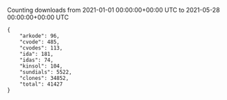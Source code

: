 
Counting downloads from 2021-01-01 00:00:00+00:00 UTC to 2021-05-28 00:00:00+00:00 UTC

```
{
    "arkode": 96,
    "cvode": 485,
    "cvodes": 113,
    "ida": 181,
    "idas": 74,
    "kinsol": 104,
    "sundials": 5522,
    "clones": 34852,
    "total": 41427
}
```
